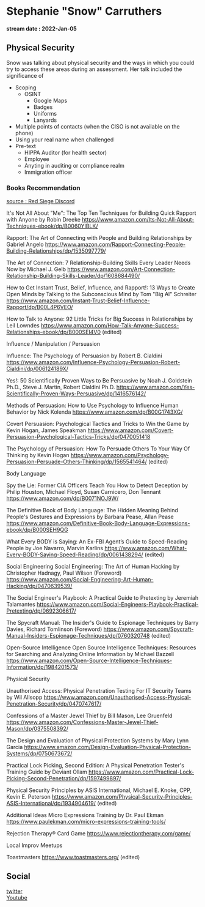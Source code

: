 # Stephanie "Snow" Carruthers
#### stream date : 2022-Jan-05


## Physical Security
Snow was talking about physical security and the ways in which you could try to access these areas during an assessment. Her talk included the significance of

- Scoping
	- OSINT
		- Google Maps
		- Badges
		- Uniforms
		- Lanyards
- Multiple points of contacts (when the CISO is not available on the phone)
- Using your real name when challenged
- Pre-text
	- HIPPA Auditor (for health sector)
	- Employee
	- Anyting in auditing or compliance realm
	- Immigration officer

### Books Recommendation
[source : Red Siege Discord](https://l.facebook.com/l.php?u=https%3A%2F%2Fredsiege.com%2Fdiscord&h=AT3Boc8UpYZVR1S58JkvrRI6qoR6JVnyBevN3GHM8vOv_GRIh7MVXR3xDF3CRP44KSBvMG8wUp0d-EnQUhumBPfpHHNEdjYwuV6nGY1OVSkeFiy6kfXdogsMCes2n0MphaCsJ0VVIYCVXCxsELE7jf0nF2rvEaa31daeZshQl2rjpoPSjKVAcA13Bj1F1j2-0NqXGXFlFGmnDUsSC8zG5YQXoUCtqtAzM35GxRdKtWdpEu9Fp7j5dZbPkuLifCODWtOTFRm2hE1RtEUGqRXgPsMhJgFDHB4N9LpHPHGt_G7eVWCE03yiDnmjTUg_DBdl_swEbLeFkQa5j31U4imv4zjqBjkPciRsiPHds6qnphVvqQhotvWg-MIuAavb8KlkHLYPsM8G3I5wRfsPvBhI3sg8-7nZnVMs84fClD6ZKyAdA_OIIT_Q4-Mm8oGmcrjfKxVJdPMLOeNfm7qVUGT5Y5ju5orS4HF5wVLkMDasxVjBnrj2ECSe8D9DjmOa9rs8ZMb8Rd6s-EKye6zBj-fgvy5p1uHqyDGhMNmZYVfM6_iWvzxAD9BcYCxW5454Mr4J9qEnKdSbgZje1XoLaj2Xzvn85Iw2h5Yp)


It's Not All About "Me": The Top Ten Techniques for Building Quick Rapport with Anyone by Robin Dreeke 
https://www.amazon.com/Its-Not-All-About-Techniques-ebook/dp/B0060YIBLK/
 
Rapport: The Art of Connecting with People and Building Relationships by Gabriel Angelo 
https://www.amazon.com/Rapport-Connecting-People-Building-Relationships/dp/1535097779/
 
The Art of Connection: 7 Relationship-Building Skills Every Leader Needs Now by Michael J. Gelb 
https://www.amazon.com/Art-Connection-Relationship-Building-Skills-Leader/dp/1608684490/
 
How to Get Instant Trust, Belief, Influence, and Rapport!: 13 Ways to Create Open Minds by Talking to the Subconscious Mind by Tom "Big Al" Schreiter 
https://www.amazon.com/Instant-Trust-Belief-Influence-Rapport/dp/B00L4P6VEO/

How to Talk to Anyone: 92 Little Tricks for Big Success in Relationships by Leil Lowndes 
https://www.amazon.com/How-Talk-Anyone-Success-Relationships-ebook/dp/B000SEI4V0 (edited)

Influence / Manipulation / Persuasion 
 
Influence: The Psychology of Persuasion by Robert B. Cialdini 
https://www.amazon.com/Influence-Psychology-Persuasion-Robert-Cialdini/dp/006124189X/
 
Yes!: 50 Scientifically Proven Ways to Be Persuasive by Noah J. Goldstein Ph.D., Steve J. Martin, Robert Cialdini Ph.D.
https://www.amazon.com/Yes-Scientifically-Proven-Ways-Persuasive/dp/1416576142/
 
Methods of Persuasion: How to Use Psychology to Influence Human Behavior by Nick Kolenda 
https://www.amazon.com/dp/B00G1743XG/
 
Covert Persuasion: Psychological Tactics and Tricks to Win the Game by Kevin Hogan, James Speakman 
https://www.amazon.com/Covert-Persuasion-Psychological-Tactics-Tricks/dp/0470051418

The Psychology of Persuasion: How To Persuade Others To Your Way Of Thinking 
by Kevin Hogan 
https://www.amazon.com/Psychology-Persuasion-Persuade-Others-Thinking/dp/1565541464/ (edited)

Body Language
 
Spy the Lie: Former CIA Officers Teach You How to Detect Deception by Philip Houston, Michael Floyd, Susan Carnicero, Don Tennant
https://www.amazon.com/dp/B0071NOJ9W/

The Definitive Book of Body Language: The Hidden Meaning Behind People's Gestures and Expressions by Barbara Pease, Allan Pease 
https://www.amazon.com/Definitive-Book-Body-Language-Expressions-ebook/dp/B000SEH9QG

What Every BODY is Saying: An Ex-FBI Agent’s Guide to Speed-Reading People by Joe Navarro, Marvin Karlins
https://www.amazon.com/What-Every-BODY-Saying-Speed-Reading/dp/0061438294/ (edited)

Social Engineering
Social Engineering: The Art of Human Hacking by Christopher Hadnagy, Paul Wilson (Foreword)
https://www.amazon.com/Social-Engineering-Art-Human-Hacking/dp/0470639539/

The Social Engineer's Playbook: A Practical Guide to Pretexting by Jeremiah Talamantes 
https://www.amazon.com/Social-Engineers-Playbook-Practical-Pretexting/dp/0692306617/

The Spycraft Manual: The Insider's Guide to Espionage Techniques
by Barry Davies, Richard Tomlinson (Foreword)
https://www.amazon.com/Spycraft-Manual-Insiders-Espionage-Techniques/dp/0760320748 (edited)

Open-Source Intelligence 
Open Source Intelligence Techniques: Resources for Searching and Analyzing Online Information by Michael Bazzell
https://www.amazon.com/Open-Source-Intelligence-Techniques-Information/dp/1984201573/

Physical Security

Unauthorised Access: Physical Penetration Testing For IT Security Teams
by Wil Allsopp 
https://www.amazon.com/Unauthorised-Access-Physical-Penetration-Security/dp/0470747617/

Confessions of a Master Jewel Thief by Bill Mason, Lee Gruenfeld 
https://www.amazon.com/Confessions-Master-Jewel-Thief-Mason/dp/0375508392/

The Design and Evaluation of Physical Protection Systems by Mary Lynn Garcia 
https://www.amazon.com/Design-Evaluation-Physical-Protection-Systems/dp/0750673672/

Practical Lock Picking, Second Edition: A Physical Penetration Tester's Training Guide by Deviant Ollam 
https://www.amazon.com/Practical-Lock-Picking-Second-Penetration/dp/1597499897/

Physical Security Principles by ASIS International, Michael E. Knoke, CPP, Kevin E. Peterson 
https://www.amazon.com/Physical-Security-Principles-ASIS-International/dp/1934904619/ (edited)

Additional Ideas
Micro Expressions Training by Dr. Paul Ekman
https://www.paulekman.com/micro-expressions-training-tools/

Rejection Therapy® Card Game
https://www.rejectiontherapy.com/game/

Local Improv Meetups

Toastmasters 
https://www.toastmasters.org/ (edited)


## Social
[twitter](https://twitter.com/_sn0ww)<br>
[Youtube](https://www.youtube.com/results?search_query=Stephanie+%22Snow%22+Carruthers)

